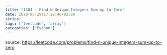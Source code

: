 ```yaml
---
title: "1304 - Find N Unique Integers Sum up to Zero"	
date: 2020-05-29T17:28:46+02:00
series:
tags: ['leetcode', 'array']
categories: ['Python']
---
```


source: https://leetcode.com/problems/find-n-unique-integers-sum-up-to-zero
